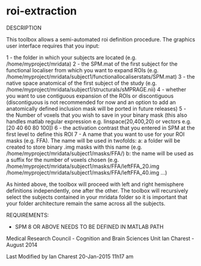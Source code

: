 # roi-extraction
DESCRIPTION

This toolbox allows a semi-automated roi definition procedure.
The graphics user interface requires that you input:

1 - the folder in which your subjects are located (e.g. /home/myproject/mridata)
2 - the SPM.mat of the first subject for the functional localiser from which you want to expand ROIs (e.g. /home/myproject/mridata/subject1/functionallocaliserstats/SPM.mat)
3 - the native space anatomical of the first subject of the study (e.g. /home/myproject/mridata/subject1/structurals/sMPRAGE.nii)
4 - whether you want to use contiguous expansion of the ROIs or discontiguous 
(discontiguous is not recommended for now and an option to add an anatomically defined inclusion mask will be ported in future releases)
5 - the Number of voxels that you wish to save in your binary mask (this also handles matlab regular expression e.g. linspace(20,400,20) or vectors e.g. [20 40 60 80 100])
6 - the activation contrast that you entered in SPM at the first level to define this ROI
7 - A name that you want to use for your ROI masks (e.g. FFA). The name will be used in twofolds:
a: a folder will be created to store binary .img masks with this name (e.g. /home/myproject/mridata/subject1/masks/FFA/)
b: the name will be used as a suffix for the number of voxels chosen (e.g. /home/myproject/mridata/subject1/masks/FFA/leftFFA_20.img
                                                                                       /home/myproject/mridata/subject1/masks/FFA/leftFFA_40.img ...)
   
As hinted above, the toolbox will proceed with left and right hemisphere definitions independently, one after the other.
The toolbox will recursively select the subjects contained in your mridata folder so it is important that your folder architecture remain the same across all the subjects.
    
REQUIREMENTS:

   - SPM 8 OR ABOVE NEEDS TO BE DEFINED IN MATLAB PATH

Medical Research Council - Cognition and Brain Sciences Unit
Ian Charest - August 2014
 
Last Modified by Ian Charest 20-Jan-2015 11h17 am
